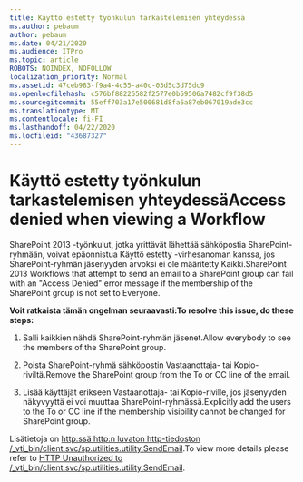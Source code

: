 ```yaml
---
title: Käyttö estetty työnkulun tarkastelemisen yhteydessä
ms.author: pebaum
author: pebaum
ms.date: 04/21/2020
ms.audience: ITPro
ms.topic: article
ROBOTS: NOINDEX, NOFOLLOW
localization_priority: Normal
ms.assetid: 47ceb983-f9a4-4c55-a40c-03d5c3d75dc9
ms.openlocfilehash: c576bf88225582f2577e0b59506a7482cf9f38d5
ms.sourcegitcommit: 55eff703a17e500681d8fa6a87eb067019ade3cc
ms.translationtype: MT
ms.contentlocale: fi-FI
ms.lasthandoff: 04/22/2020
ms.locfileid: "43687327"
---
```

# <a name="access-denied-when-viewing-a-workflow"></a><span data-ttu-id="52166-102">Käyttö estetty työnkulun tarkastelemisen yhteydessä</span><span class="sxs-lookup"><span data-stu-id="52166-102">Access denied when viewing a Workflow</span></span>

<span data-ttu-id="52166-103">SharePoint 2013 -työnkulut, jotka yrittävät lähettää sähköpostia SharePoint-ryhmään, voivat epäonnistua Käyttö estetty -virhesanoman kanssa, jos SharePoint-ryhmän jäsenyyden arvoksi ei ole määritetty Kaikki.</span><span class="sxs-lookup"><span data-stu-id="52166-103">SharePoint 2013 Workflows that attempt to send an email to a SharePoint group can fail with an "Access Denied" error message if the membership of the SharePoint group is not set to Everyone.</span></span>
  
 <span data-ttu-id="52166-104">**Voit ratkaista tämän ongelman seuraavasti:**</span><span class="sxs-lookup"><span data-stu-id="52166-104">**To resolve this issue, do these steps:**</span></span>
  
 1. <span data-ttu-id="52166-105">Salli kaikkien nähdä SharePoint-ryhmän jäsenet.</span><span class="sxs-lookup"><span data-stu-id="52166-105">Allow everybody to see the members of the SharePoint group.</span></span>
  
 2. <span data-ttu-id="52166-106">Poista SharePoint-ryhmä sähköpostin Vastaanottaja- tai Kopio-riviltä.</span><span class="sxs-lookup"><span data-stu-id="52166-106">Remove the SharePoint group from the To or CC line of the email.</span></span>
  
 3. <span data-ttu-id="52166-107">Lisää käyttäjät erikseen Vastaanottaja- tai Kopio-riville, jos jäsenyyden näkyvyyttä ei voi muuttaa SharePoint-ryhmässä.</span><span class="sxs-lookup"><span data-stu-id="52166-107">Explicitly add the users to the To or CC line if the membership visibility cannot be changed for SharePoint group.</span></span>
  
<span data-ttu-id="52166-108">Lisätietoja on [http:ssä http:n luvaton http-tiedoston /_vti_bin/client.svc/sp.utilities.utility.SendEmail](https://go.microsoft.com/fwlink/?linkid=2044694&amp;clcid=0x409).</span><span class="sxs-lookup"><span data-stu-id="52166-108">To view more details please refer to [HTTP Unauthorized to /_vti_bin/client.svc/sp.utilities.utility.SendEmail](https://go.microsoft.com/fwlink/?linkid=2044694&amp;clcid=0x409).</span></span>
  